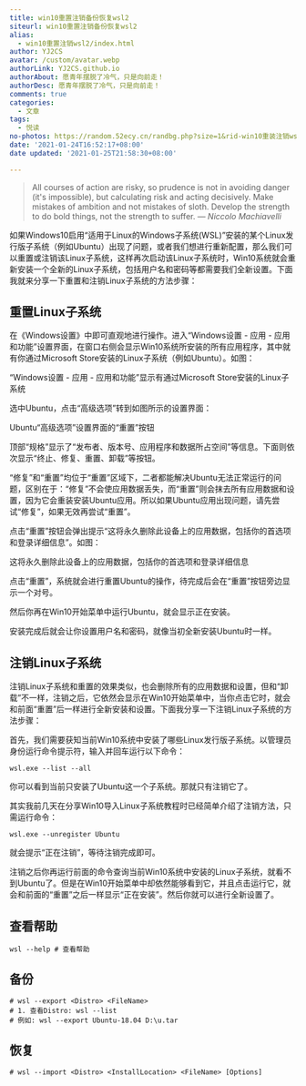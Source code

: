 ```yaml
---
title: win10重置注销备份恢复wsl2
siteurl: win10重置注销备份恢复wsl2
alias:
  - win10重置注销wsl2/index.html
author: YJ2CS
avatar: /custom/avatar.webp
authorLink: YJ2CS.github.io
authorAbout: 愿青年摆脱了冷气，只是向前走！
authorDesc: 愿青年摆脱了冷气，只是向前走！
comments: true
categories:
  - 文章
tags:
  - 悦读
no-photos: https://random.52ecy.cn/randbg.php?size=1&rid-win10重装注销wsl2
date: '2021-01-24T16:52:17+08:00'
date updated: '2021-01-25T21:58:30+08:00'

---
```


> All courses of action are risky, so prudence is not in avoiding danger (it's impossible), but calculating risk and acting decisively. Make mistakes of ambition and not mistakes of sloth. Develop the strength to do bold things, not the strength to suffer.
> — <cite>Niccolo Machiavelli</cite>

如果Windows10启用“适用于Linux的Windows子系统(WSL)”安装的某个Linux发行版子系统（例如Ubuntu）出现了问题，或者我们想进行重新配置，那么我们可以重置或注销该Linux子系统，这样再次启动该Linux子系统时，Win10系统就会重新安装一个全新的Linux子系统，包括用户名和密码等都需要我们全新设置。下面我就来分享一下重置和注销Linux子系统的方法步骤：

## 重置Linux子系统

在《Windows设置》中即可直观地进行操作。进入“Windows设置 - 应用 - 应用和功能”设置界面，在窗口右侧会显示Win10系统所安装的所有应用程序，其中就有你通过Microsoft Store安装的Linux子系统（例如Ubuntu）。如图：

“Windows设置 - 应用 - 应用和功能”显示有通过Microsoft Store安装的Linux子系统

选中Ubuntu，点击“高级选项”转到如图所示的设置界面：

Ubuntu“高级选项”设置界面的“重置”按钮

顶部“规格”显示了“发布者、版本号、应用程序和数据所占空间”等信息。下面则依次显示“终止、修复、重置、卸载”等按钮。

“修复”和“重置”均位于“重置”区域下，二者都能解决Ubuntu无法正常运行的问题，区别在于：“修复”不会使应用数据丢失，而“重置”则会抹去所有应用数据和设置，因为它会重装安装Ubuntu应用。所以如果Ubuntu应用出现问题，请先尝试“修复”，如果无效再尝试“重置”。

点击“重置”按钮会弹出提示“这将永久删除此设备上的应用数据，包括你的首选项和登录详细信息”。如图：

这将永久删除此设备上的应用数据，包括你的首选项和登录详细信息

点击“重置”，系统就会进行重置Ubuntu的操作，待完成后会在“重置”按钮旁边显示一个对号。

然后你再在Win10开始菜单中运行Ubuntu，就会显示正在安装。

安装完成后就会让你设置用户名和密码，就像当初全新安装Ubuntu时一样。

## 注销Linux子系统

注销Linux子系统和重置的效果类似，也会删除所有的应用数据和设置，但和“卸载”不一样，注销之后，它依然会显示在Win10开始菜单中，当你点击它时，就会和前面“重置”后一样进行全新安装和设置。下面我分享一下注销Linux子系统的方法步骤：

首先，我们需要获知当前Win10系统中安装了哪些Linux发行版子系统。以管理员身份运行命令提示符，输入并回车运行以下命令：

```shell
wsl.exe --list --all
```

你可以看到当前只安装了Ubuntu这一个子系统。那就只有注销它了。

其实我前几天在分享Win10导入Linux子系统教程时已经简单介绍了注销方法，只需运行命令：

```shell
wsl.exe --unregister Ubuntu
```

就会提示“正在注销”，等待注销完成即可。

注销之后你再运行前面的命令查询当前Win10系统中安装的Linux子系统，就看不到Ubuntu了。但是在Win10开始菜单中却依然能够看到它，并且点击运行它，就会和前面的“重置”之后一样显示“正在安装”。然后你就可以进行全新设置了。

## 查看帮助

```shell
wsl --help # 查看帮助
```

## 备份

```shell
# wsl --export <Distro> <FileName>
# 1. 查看Distro: wsl --list
# 例如: wsl --export Ubuntu-18.04 D:\u.tar
```

## 恢复

```shell
# wsl --import <Distro> <InstallLocation> <FileName> [Options]
```
